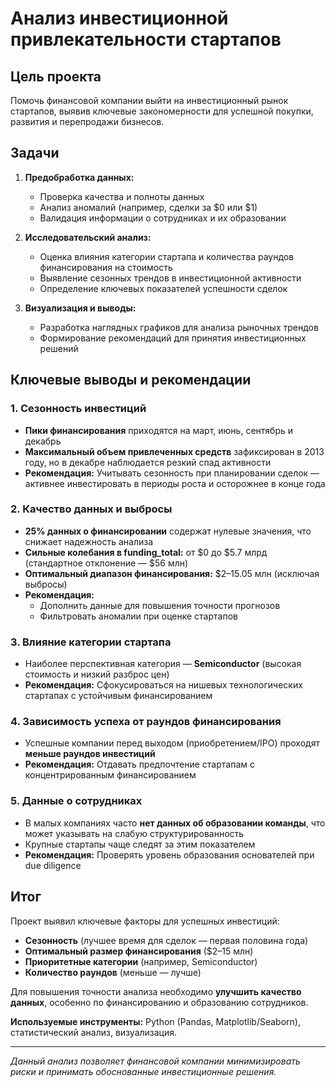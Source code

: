 # Анализ инвестиционной привлекательности стартапов

## Цель проекта
Помочь финансовой компании выйти на инвестиционный рынок стартапов, выявив ключевые закономерности для успешной покупки, развития и перепродажи бизнесов.

## Задачи
1. **Предобработка данных:**
   - Проверка качества и полноты данных
   - Анализ аномалий (например, сделки за $0 или $1)
   - Валидация информации о сотрудниках и их образовании

2. **Исследовательский анализ:**
   - Оценка влияния категории стартапа и количества раундов финансирования на стоимость
   - Выявление сезонных трендов в инвестиционной активности
   - Определение ключевых показателей успешности сделок

3. **Визуализация и выводы:**
   - Разработка наглядных графиков для анализа рыночных трендов
   - Формирование рекомендаций для принятия инвестиционных решений

## Ключевые выводы и рекомендации

### 1. Сезонность инвестиций
- **Пики финансирования** приходятся на март, июнь, сентябрь и декабрь
- **Максимальный объем привлеченных средств** зафиксирован в 2013 году, но в декабре наблюдается резкий спад активности
- **Рекомендация:** Учитывать сезонность при планировании сделок — активнее инвестировать в периоды роста и осторожнее в конце года

### 2. Качество данных и выбросы
- **25% данных о финансировании** содержат нулевые значения, что снижает надежность анализа
- **Сильные колебания в funding_total:** от $0 до $5.7 млрд (стандартное отклонение — $56 млн)
- **Оптимальный диапазон финансирования:** $2–15.05 млн (исключая выбросы)
- **Рекомендация:**
  - Дополнить данные для повышения точности прогнозов
  - Фильтровать аномалии при оценке стартапов

### 3. Влияние категории стартапа
- Наиболее перспективная категория — **Semiconductor** (высокая стоимость и низкий разброс цен)
- **Рекомендация:** Сфокусироваться на нишевых технологических стартапах с устойчивым финансированием

### 4. Зависимость успеха от раундов финансирования
- Успешные компании перед выходом (приобретением/IPO) проходят **меньше раундов инвестиций**
- **Рекомендация:** Отдавать предпочтение стартапам с концентрированным финансированием

### 5. Данные о сотрудниках
- В малых компаниях часто **нет данных об образовании команды**, что может указывать на слабую структурированность
- Крупные стартапы чаще следят за этим показателем
- **Рекомендация:** Проверять уровень образования основателей при due diligence

## Итог
Проект выявил ключевые факторы для успешных инвестиций:
- **Сезонность** (лучшее время для сделок — первая половина года)
- **Оптимальный размер финансирования** ($2–15 млн)
- **Приоритетные категории** (например, Semiconductor)
- **Количество раундов** (меньше — лучше)

Для повышения точности анализа необходимо **улучшить качество данных**, особенно по финансированию и образованию сотрудников.

**Используемые инструменты:** Python (Pandas, Matplotlib/Seaborn), статистический анализ, визуализация.

---
*Данный анализ позволяет финансовой компании минимизировать риски и принимать обоснованные инвестиционные решения.*
